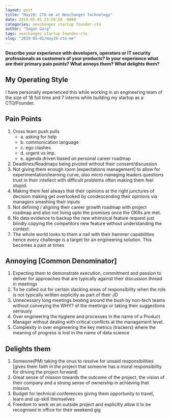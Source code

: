 ```yaml
---
layout: post
title: "May19: CTO me at Nexchanges Technology"
date: 2019-05-01 23:59:59 -0000
categories: nexchanges startup founder-cto
author: "Sagun Garg"
tags: nexchanges startup founder-cto 
slug: "2019-05-01/may19-cto-me" 
---
```


**Describe your experience with developers, operators or IT security professionals as customers of your products? In your experience what are their primary pain points? What annoys them? What delights them?**

## My Operating Style
I have personally experienced this while working in an engineering team of the size of 18 full time and 7 interns while building my startup as a CTO/Founder.

## Pain Points
1. Cross team push pulls 
    - a. asking for help 
    - b. communication language 
    - c. ego clashes 
    - d. urgent vs imp. 
    - e. agenda driven based on personal career roadmap
2. Deadlines/Roadmaps being pivoted without their consent/discussion
3. Not giving them enough room [expectations management] to allow for experimentation/learning curve, also micro managing leaders questions trust in their intellect with difficult problems often making them feel stupid.
4. Making them feel always that their opinions at the right junctures of decision making get overlooked by condescending their opinions via managers smashing their inputs
5. Not defining / aligning their career growth roadmap with project roadmap and also not living upto the promises once the OKRs are met.
6. No data evidence to backup the new whimsical feature request just blindly copying the competitors new feature without understanding the context.
7. The whole world looks to them a nail with their hammer capabilities hence every challenge is a target for an engineering solution. This becomes a pain at times

## Annoying [Common Denominator]
1. Expecting them to demonstrate execution, commitment and passion to deliver for approaches that are typically against their discussion thread in meetings
2. To be called out for certain slacking areas of responsibility when the role is not typically written explicitly as part of their JD
3.  Unnecessary long meetings beating around the bush by non-tech teams without conveying the WHY? of the meetings or taking their suggestions seriously
4. Over engineering the hygiene and processes in the name of a Product Manager without dealing with critical conflicts at the management level.
5. Complexity in over engineering the key metrics (trackers) where the meaning of progress is lost in the name of data science

## Delights them
1. Someone(PM) taking the onus to resolve for unsaid responsibilities [gives them faith in the project that someone has a moral responsibility for driving the project forward]
2. Great sense of mission towards the outcome of the project, the vision of their company and a strong sense of ownership in achieving that mission.
3. Budget for technical conferences giving them opportunity to travel, learn and up-skill themselves
4. Freedom to work on an outside project and explicitly allow it to be recognised in office for their weekend gig